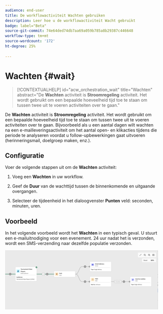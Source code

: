 ```yaml
---
audience: end-user
title: De workflowactiviteit Wachten gebruiken
description: Leer hoe u de workflowactiviteit Wacht gebruikt
badge: label="Beta"
source-git-commit: 74e64ded74db7aa69a059b785a8b29387c446648
workflow-type: tm+mt
source-wordcount: '172'
ht-degree: 25%

---
```



# Wachten {#wait}


>[!CONTEXTUALHELP]
>id="acw_orchestration_wait"
>title="Wachten"
>abstract="De **Wachten** activiteit is **Stroomregeling** activiteit. Het wordt gebruikt om een bepaalde hoeveelheid tijd toe te staan om tussen twee uit te voeren activiteiten over te gaan."


De **Wachten** activiteit is **Stroomregeling** activiteit. Het wordt gebruikt om een bepaalde hoeveelheid tijd toe te staan om tussen twee uit te voeren activiteiten over te gaan. Bijvoorbeeld als u een aantal dagen wilt wachten na een e-mailleveringsactiviteit om het aantal open- en klikacties tijdens die periode te analyseren voordat u follow-upbewerkingen gaat uitvoeren (herinneringsmail, doelgroep maken, enz.).

## Configuratie

Voer de volgende stappen uit om de **Wachten** activiteit:

1. Voeg een **Wachten** in uw workflow.

1. Geef de **Duur** van de wachttijd tussen de binnenkomende en uitgaande overgangen.

1. Selecteer de tijdeenheid in het dialoogvenster **Punten** veld: seconden, minuten, uren.

## Voorbeeld

In het volgende voorbeeld wordt het **Wachten** in een typisch geval. U stuurt een e-mailuitnodiging voor een evenement. 24 uur nadat het is verzonden, wordt een SMS-verzending naar dezelfde populatie verzonden.

![](../assets/workflow-wait-example.png)
